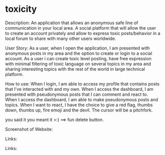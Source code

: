 
# toxicity

Description:
An application that allows an anonymous safe line of communication in your local area. A social platform that will allow the user to create an account privately and allow to express toxic posts/behavior in a local forum to share with many other users worldwide. 

User Story:
As a user, when I open the application, I am presented with anonymous posts in my area and the option to create or login to a social account. 
As a user i can create toxic level posting, have free expression with minimal filtering of toxic language on several topics in my area and sharing interesting topics with the rest of the world in large technical platform.


How to use:
When I login, I am able to access my profile that contains posts that I've interacted with and my own.
When I access the dashboard, I am presented with pseudonymous posts that I can comment and react to.
When I access the dashboard, I am able to make pseudonymous posts and topics.
When I want to react, I have the choice to give a red flag, thumbs down, thumbs up, fire emoji and the devil. 
The cursor will be a pitchfork.

you said it you meant it >:) ==> fun delete button.



Screenshot of Website:




Links:

Links: 

